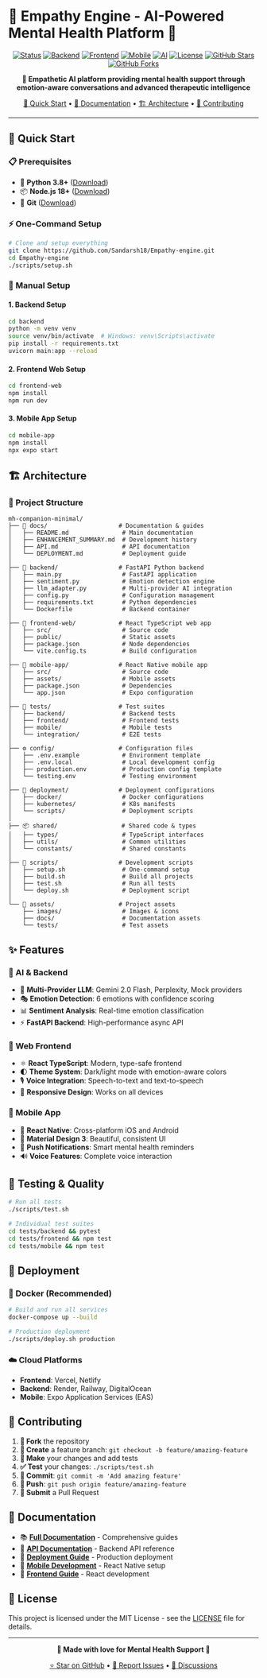# 💝 Empathy Engine - AI-Powered Mental Health Platform 🧠

<div align="center">

[![Status](https://img.shields.io/badge/Status-Production_Ready-brightgreen?style=for-the-badge)]()
[![Backend](https://img.shields.io/badge/Backend-FastAPI_Python-green?style=for-the-badge&logo=fastapi)]()
[![Frontend](https://img.shields.io/badge/Frontend-React_TypeScript-blue?style=for-the-badge&logo=react)]()
[![Mobile](https://img.shields.io/badge/Mobile-React_Native-purple?style=for-the-badge&logo=react)]()
[![AI](https://img.shields.io/badge/AI-Multi_Provider_LLM-orange?style=for-the-badge)]()
[![License](https://img.shields.io/badge/License-MIT-yellow?style=for-the-badge)]()
[![GitHub Stars](https://img.shields.io/github/stars/Sandarsh18/Empathy-engine?style=for-the-badge)]()
[![GitHub Forks](https://img.shields.io/github/forks/Sandarsh18/Empathy-engine?style=for-the-badge)]()

**💝 Empathetic AI platform providing mental health support through emotion-aware conversations and advanced therapeutic intelligence**

[🚀 Quick Start](#-quick-start) • [📖 Documentation](docs/) • [🏗️ Architecture](#-architecture) • [🤝 Contributing](#-contributing)

</div>

---

## 🚀 Quick Start

### 📋 Prerequisites
- 🐍 **Python 3.8+** ([Download](https://python.org/downloads/))
- 📦 **Node.js 18+** ([Download](https://nodejs.org/))
- 🔧 **Git** ([Download](https://git-scm.com/))

### ⚡ One-Command Setup
```bash
# Clone and setup everything
git clone https://github.com/Sandarsh18/Empathy-engine.git
cd Empathy-engine
./scripts/setup.sh
```

### 🔧 Manual Setup

#### 1. Backend Setup
```bash
cd backend
python -m venv venv
source venv/bin/activate  # Windows: venv\Scripts\activate
pip install -r requirements.txt
uvicorn main:app --reload
```

#### 2. Frontend Web Setup  
```bash
cd frontend-web
npm install
npm run dev
```

#### 3. Mobile App Setup
```bash
cd mobile-app
npm install
npx expo start
```

## 🏗️ Architecture

### 📁 Project Structure
```
mh-companion-minimal/
├── 📖 docs/                    # Documentation & guides
│   ├── README.md               # Main documentation  
│   ├── ENHANCEMENT_SUMMARY.md  # Development history
│   ├── API.md                  # API documentation
│   └── DEPLOYMENT.md           # Deployment guide
│
├── 🐍 backend/                 # FastAPI Python backend
│   ├── main.py                 # FastAPI application
│   ├── sentiment.py            # Emotion detection engine
│   ├── llm_adapter.py          # Multi-provider AI integration
│   ├── config.py               # Configuration management
│   ├── requirements.txt        # Python dependencies
│   └── Dockerfile              # Backend container
│
├── 🎨 frontend-web/            # React TypeScript web app
│   ├── src/                    # Source code
│   ├── public/                 # Static assets
│   ├── package.json            # Node dependencies
│   └── vite.config.ts          # Build configuration
│
├── 📱 mobile-app/              # React Native mobile app
│   ├── src/                    # Source code
│   ├── assets/                 # Mobile assets
│   ├── package.json            # Dependencies
│   └── app.json                # Expo configuration
│
├── 🧪 tests/                   # Test suites
│   ├── backend/                # Backend tests
│   ├── frontend/               # Frontend tests
│   ├── mobile/                 # Mobile tests
│   └── integration/            # E2E tests
│
├── ⚙️ config/                  # Configuration files
│   ├── .env.example            # Environment template
│   ├── .env.local              # Local development config
│   ├── production.env          # Production config template
│   └── testing.env             # Testing environment
│
├── 🚀 deployment/              # Deployment configurations
│   ├── docker/                 # Docker configurations
│   ├── kubernetes/             # K8s manifests
│   └── scripts/                # Deployment scripts
│
├── 📦 shared/                  # Shared code & types
│   ├── types/                  # TypeScript interfaces
│   ├── utils/                  # Common utilities
│   └── constants/              # Shared constants
│
├── 🎯 scripts/                 # Development scripts
│   ├── setup.sh                # One-command setup
│   ├── build.sh                # Build all projects
│   ├── test.sh                 # Run all tests
│   └── deploy.sh               # Deployment script
│
└── 🎨 assets/                  # Project assets
    ├── images/                 # Images & icons
    ├── docs/                   # Documentation assets
    └── tests/                  # Test assets
```

## ✨ Features

### 🤖 AI & Backend
- 🧠 **Multi-Provider LLM**: Gemini 2.0 Flash, Perplexity, Mock providers
- 🎭 **Emotion Detection**: 6 emotions with confidence scoring
- 📊 **Sentiment Analysis**: Real-time emotion classification
- ⚡ **FastAPI Backend**: High-performance async API

### 🎨 Web Frontend  
- ⚛️ **React TypeScript**: Modern, type-safe frontend
- 🌓 **Theme System**: Dark/light mode with emotion-aware colors
- 🎙️ **Voice Integration**: Speech-to-text and text-to-speech
- 📱 **Responsive Design**: Works on all devices

### 📱 Mobile App
- 📱 **React Native**: Cross-platform iOS and Android
- 🎨 **Material Design 3**: Beautiful, consistent UI
- 📢 **Push Notifications**: Smart mental health reminders
- 🔊 **Voice Features**: Complete voice interaction

## 🧪 Testing & Quality

```bash
# Run all tests
./scripts/test.sh

# Individual test suites
cd tests/backend && pytest
cd tests/frontend && npm test
cd tests/mobile && npm test
```

## 🚀 Deployment

### 🐳 Docker (Recommended)
```bash
# Build and run all services
docker-compose up --build

# Production deployment
./scripts/deploy.sh production
```

### ☁️ Cloud Platforms
- **Frontend**: Vercel, Netlify
- **Backend**: Render, Railway, DigitalOcean
- **Mobile**: Expo Application Services (EAS)

## 🤝 Contributing

1. **🍴 Fork** the repository
2. **🌿 Create** a feature branch: `git checkout -b feature/amazing-feature`
3. **🔧 Make** your changes and add tests
4. **✅ Test** your changes: `./scripts/test.sh`
5. **📝 Commit**: `git commit -m 'Add amazing feature'`
6. **🚀 Push**: `git push origin feature/amazing-feature`
7. **🎯 Submit** a Pull Request

## 📖 Documentation

- 📚 **[Full Documentation](docs/README.md)** - Comprehensive guides
- 🔧 **[API Documentation](docs/API.md)** - Backend API reference
- 🚀 **[Deployment Guide](docs/DEPLOYMENT.md)** - Production deployment
- 📱 **[Mobile Development](docs/MOBILE.md)** - React Native setup
- 🎨 **[Frontend Guide](docs/FRONTEND.md)** - React development

## 📜 License

This project is licensed under the MIT License - see the [LICENSE](LICENSE) file for details.

---

<div align="center">

**💚 Made with love for Mental Health Support 💚**

[⭐ Star on GitHub](https://github.com/Sandarsh18/Empathy-engine) • [🐛 Report Issues](https://github.com/Sandarsh18/Empathy-engine/issues) • [💬 Discussions](https://github.com/Sandarsh18/Empathy-engine/discussions)

</div>

